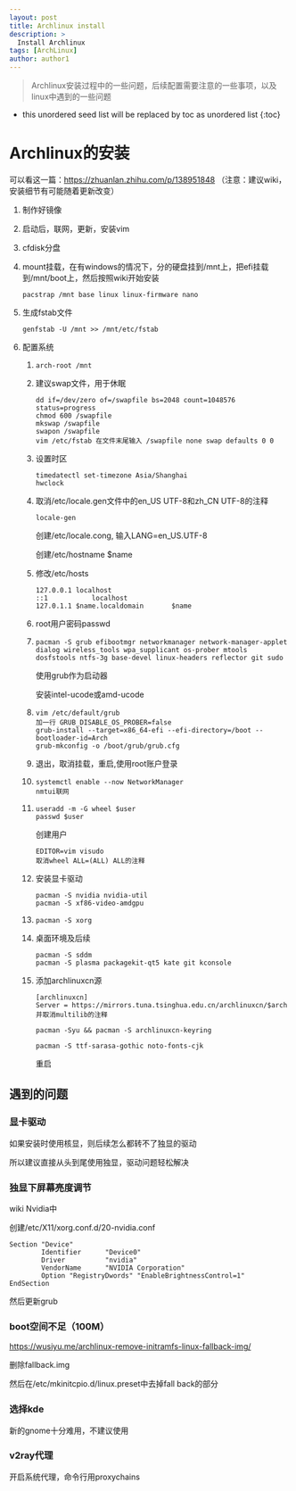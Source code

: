 ```yaml
---
layout: post
title: Archlinux install
description: >
  Install Archlinux
tags: [ArchLinux]
author: author1
---
```




> Archlinux安装过程中的一些问题，后续配置需要注意的一些事项，以及linux中遇到的一些问题

* this unordered seed list will be replaced by toc as unordered list
{:toc}

# Archlinux的安装

可以看这一篇：https://zhuanlan.zhihu.com/p/138951848  （注意：建议wiki，安装细节有可能随着更新改变）

1. 制作好镜像

2. 启动后，联网，更新，安装vim

3. cfdisk分盘

4. mount挂载，在有windows的情况下，分的硬盘挂到/mnt上，把efi挂载到/mnt/boot上，然后按照wiki开始安装

   ```shell
   pacstrap /mnt base linux linux-firmware nano
   ```

   

5. 生成fstab文件

   ```shell
   genfstab -U /mnt >> /mnt/etc/fstab
   ```

6. 配置系统

   1. ```shell
      arch-root /mnt
      ```

   2. 建议swap文件，用于休眠

      ```shell
      dd if=/dev/zero of=/swapfile bs=2048 count=1048576 status=progress
      chmod 600 /swapfile
      mkswap /swapfile
      swapon /swapfile
      vim /etc/fstab 在文件末尾输入 /swapfile none swap defaults 0 0
      ```

   3. 设置时区

      ```shell
      timedatectl set-timezone Asia/Shanghai
      hwclock
      ```

   4. 取消/etc/locale.gen文件中的en_US UTF-8和zh_CN UTF-8的注释

      ```shell
      locale-gen
      ```

      创建/etc/locale.cong, 输入LANG=en_US.UTF-8

      创建/etc/hostname   $name

   5. 修改/etc/hosts

      ```shell
      127.0.0.1	localhost
      ::1			localhost
      127.0.1.1	$name.localdomain		$name
      ```

   6. root用户密码passwd

   7. ```shell
      pacman -S grub efibootmgr networkmanager network-manager-applet dialog wireless_tools wpa_supplicant os-prober mtools dosfstools ntfs-3g base-devel linux-headers reflector git sudo
      ```

      使用grub作为启动器

      安装intel-ucode或amd-ucode

   8. ```shell
      vim /etc/default/grub
      加一行 GRUB_DISABLE_OS_PROBER=false
      grub-install --target=x86_64-efi --efi-directory=/boot --bootloader-id=Arch
      grub-mkconfig -o /boot/grub/grub.cfg
      ```

   9. 退出，取消挂载，重启,使用root账户登录

   10. ```shell
       systemctl enable --now NetworkManager
       nmtui联网
       ```

   11. ```shell
       useradd -m -G wheel $user
       passwd $user
       ```

       创建用户

       ```shell
       EDITOR=vim visudo
       取消wheel ALL=(ALL) ALL的注释
       ```

   12. 安装显卡驱动

       ```shell
       pacman -S nvidia nvidia-util
       pacman -S xf86-video-amdgpu
       ```

   13. ```shell
       pacman -S xorg
       ```

   14. 桌面环境及后续

       ```shell
       pacman -S sddm
       pacman -S plasma packagekit-qt5 kate git kconsole
       ```

   15. 添加archlinuxcn源

       ```shell
       [archlinuxcn]
       Server = https://mirrors.tuna.tsinghua.edu.cn/archlinuxcn/$arch
       并取消multilib的注释
       ```

       ```shell
       pacman -Syu && pacman -S archlinuxcn-keyring
       ```

       ```shell
       pacman -S ttf-sarasa-gothic noto-fonts-cjk
       ```

       重启

## 遇到的问题

### 显卡驱动

如果安装时使用核显，则后续怎么都转不了独显的驱动

所以建议直接从头到尾使用独显，驱动问题轻松解决

### 独显下屏幕亮度调节

wiki Nvidia中

创建/etc/X11/xorg.conf.d/20-nvidia.conf 

```
Section "Device"
        Identifier      "Device0"
        Driver          "nvidia"
        VendorName      "NVIDIA Corporation"
        Option "RegistryDwords" "EnableBrightnessControl=1"
EndSection
```

然后更新grub

### boot空间不足（100M）

https://wusiyu.me/archlinux-remove-initramfs-linux-fallback-img/

删除fallback.img

然后在/etc/mkinitcpio.d/linux.preset中去掉fall back的部分

### 选择kde

新的gnome十分难用，不建议使用

### v2ray代理

开启系统代理，命令行用proxychains

